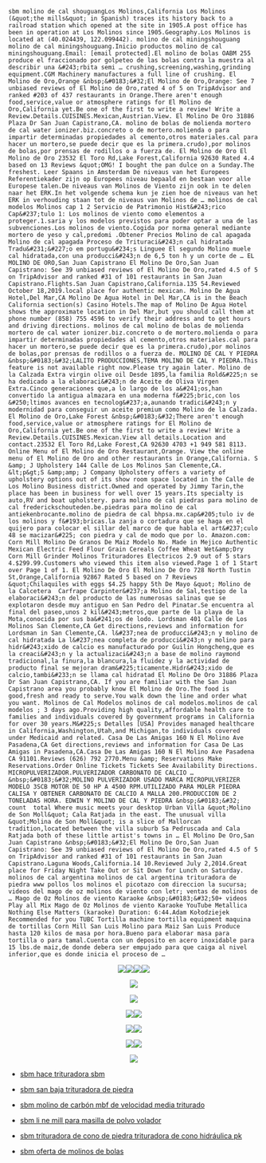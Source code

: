 
```
sbm molino de cal shouguangLos Molinos,California Los Molinos (&quot;the mills&quot; in Spanish) traces its history back to a railroad station which opened at the site in 1905.A post office has been in operation at Los Molinos since 1905.Geography.Los Molinos is located at (40.024439, 122.099442). molino de cal miningshouguang molino de cal miningshouguang.Inicio productos molino de cal miningshouguang.Email: [email protected].El molino de bolas OABM 255 produce el fraccionado por golpeteo de las bolas contra la muestra al describir una &#243;rbita semi … crushing,screening,washing,grinding equipment.CGM Machinery manufactures a full line of crushing. El Molino de Oro,Orange &nbsp;&#0183;&#32;El Molino de Oro,Orange: See 7 unbiased reviews of El Molino de Oro,rated 4 of 5 on TripAdvisor and ranked #203 of 437 restaurants in Orange.There aren't enough food,service,value or atmosphere ratings for El Molino de Oro,California yet.Be one of the first to write a review! Write a Review.Details.CUISINES.Mexican,Austrian.View. El Molino De Oro 31886 Plaza Dr San Juan Capistrano,CA. molino de bolas de molienda mortero de cal water ionizer.biz.concreto o de mortero.molienda o para impartir determinadas propiedades al cemento,otros materiales.cal para hacer un mortero,se puede decir que es la primera.crudo),por molinos de bolas,por prensas de rodillos o a fuerza de. El Molino de Oro El Molino de Oro 23532 El Toro Rd,Lake Forest,California 92630 Rated 4.4 based on 13 Reviews &quot;OMG! I bought the pan dulce on a Sunday.The freshest. Leer Spaans in Amsterdam De niveaus van het Europees Referentiekader zijn op Europees niveau bepaald en bestaan voor alle Europese talen.De niveaus van Molinos de Viento zijn ook in te delen naar het ERK.In het volgende schema kun je zien hoe de niveaus van het ERK in verhouding staan tot de niveaus van Molinos de … molinos de cal modelos Molinos cap 1 2 Servicio de Patrimonio Hist&#243;rico Cap&#237;tulo 1: Los molinos de viento como elementos a proteger.1.saria y los modelos previstos para poder optar a una de las subvenciones.Los molinos de viento.Cogida por norma general mediante mortero de yeso y cal,predomi .Obtener Precios Molino de cal apagada Molino de cal apagada Proceso de Trituraci&#243;n cal hidratada Tradu&#231;&#227;o em portugu&#234;s Linguee El segundo Molino muele cal hidratada,con una producci&#243;n de 6,5 ton h y un corte de … EL MOLINO DE ORO,San Juan Capistrano El Molino De Oro,San Juan Capistrano: See 39 unbiased reviews of El Molino De Oro,rated 4.5 of 5 on TripAdvisor and ranked #31 of 101 restaurants in San Juan Capistrano.Flights.San Juan Capistrano,California.135 54.Reviewed October 18,2019.local place for authentic mexican. Molino De Agua Hotel,Del Mar,CA Molino De Agua Hotel in Del Mar,CA is in the Beach California section(s) Casino Hotels.The map of Molino De Agua Hotel shows the approximate location in Del Mar,but you should call them at phone number (858) 755 4596 to verify their address and to get hours and driving directions. molinos de cal molino de bolas de molienda mortero de cal water ionizer.biz.concreto o de mortero.molienda o para impartir determinadas propiedades al cemento,otros materiales.cal para hacer un mortero,se puede decir que es la primera.crudo),por molinos de bolas,por prensas de rodillos o a fuerza de. MOLINO DE CAL Y PIEDRA &nbsp;&#0183;&#32;LALITO PRODUCCIONES,TEMA MOLINO DE CAL Y PIEDRA.This feature is not available right now.Please try again later. Molino de la Calzada Extra virgin olive oil Desde 1895,la familia Rold&#225;n se ha dedicado a la elaboraci&#243;n de Aceite de Oliva Virgen Extra.Cinco generaciones que,a lo largo de los a&#241;os,han convertido la antigua almazara en una moderna f&#225;bric,con los &#250;ltimos avances en tecnolog&#237;a,aunando tradici&#243;n y modernidad para conseguir un aceite premium como Molino de la Calzada. El Molino de Oro,Lake Forest &nbsp;&#0183;&#32;There aren't enough food,service,value or atmosphere ratings for El Molino de Oro,California yet.Be one of the first to write a review! Write a Review.Details.CUISINES.Mexican.View all details.Location and contact.23532 El Toro Rd,Lake Forest,CA 92630 4703 +1 949 581 8113. Online Menu of El Molino de Oro Restaurant,Orange. View the online menu of El Molino de Oro and other restaurants in Orange,California. S &amp; J Upholstery 144 Calle de Los Molinos San Clemente,CA. &lt;p&gt;S &amp;amp; J Company Upholstery offers a variety of upholstery options out of its show room space located in the Calle de Los Molino Business district.Owned and operated by Jimmy Tarin,the place has been in business for well over 15 years.Its specialty is auto,RV and boat upholstery. para molino de cal piedras para molino de cal frederickschouteden.be.piedras para molino de cal antiekenbrocante.molino de piedra de cal bhpsa.mx.cap&#205;tulo iv de los molinos y f&#193;bricas.la zanja o cortadura que se haga en el quijero para colocar el sillar del marco de que habla el art&#237;culo 48 se macizar&#225; con piedra y cal de modo que por lo. Amazon.com: Corn Mill Molino De Granos De Maiz Modelo No. Made in Mejico Authentic Mexican Electric Feed Flour Grain Cereals Coffee Wheat Wet&amp;Dry Corn Mill Grinder Molinos Trituradores Electricos 2.9 out of 5 stars 4.$299.99.Customers who viewed this item also viewed.Page 1 of 1 Start over Page 1 of 1. El Molino De Oro El Molino De Oro 728 North Tustin St,Orange,California 92867 Rated 5 based on 7 Reviews &quot;Chilaquiles with eggs $4.25 happy 5th De Mayo &quot; Molino de la Calcetera  Carfrape Carpinter&#237;a Molino de Sal,testigo de la elaboraci&#243;n del producto de las numerosas salinas que se explotaron desde muy antiguo en San Pedro del Pinatar.Se encuentra al final del paseo,unos 2 kil&#243;metros,que parte de la playa de la Mota,conocida por sus ba&#241;os de lodo. Lordsman 401 Calle de Los Molinos San Clemente,CA Get directions,reviews and information for Lordsman in San Clemente,CA. l&#237;nea de producci&#243;n y molino de cal hidratada La l&#237;nea completa de producci&#243;n y molino para hidr&#243;xido de calcio es manufacturado por Guilin Hongcheng,que es la creaci&#243;n y la actualizaci&#243;n a base de molino raymond tradicional,la finura,la blancura,la fluidez y la actividad de producto final se mejoran dram&#225;ticamente.Hidr&#243;xido de calcio,tambi&#233;n se llama cal hidratad El Molino De Oro 31886 Plaza Dr San Juan Capistrano,CA. If you are familiar with the San Juan Capistrano area you probably know El Molino de Oro.The food is good,fresh and ready to serve.You walk down the line and order what you want. Molinos de Cal Modelos molinos de cal modelos.molinos de cal modelos ; 3 days ago.Providing high quality,affordable health care to families and individuals covered by government programs in California for over 30 years.M&#225;s Detalles [USA] Provides managed healthcare in California,Washington,Utah,and Michigan,to individuals covered under Medicaid and related. Casa De Las Amigas 160 N El Molino Ave Pasadena,CA Get directions,reviews and information for Casa De Las Amigas in Pasadena,CA.Casa De Las Amigas 160 N El Molino Ave Pasadena CA 91101.Reviews (626) 792 2770.Menu &amp; Reservations Make Reservations.Order Online Tickets Tickets See Availability Directions. MICROPULVERIZADOR.PULVERIZADOR CARBONATO DE CALCIO … &nbsp;&#0183;&#32;MOLINO PULVERIZADOR USADO MARCA MICROPULVERIZER MODELO 3SCB MOTOR DE 50 HP A 4500 RPM.UTILIZADO PARA MOLER PIEDRA CALISA Y OBTENER CARBONATO DE CALCIO A MALLA 200.PRODUCCION DE 2 TONELADAS HORA. EDWIN Y MOLINO DE CAL Y PIEDRA &nbsp;&#0183;&#32; count  total Where music meets your desktop Urban Villa &quot;Molino de Son Moll&quot; Cala Ratjada in the east. The unusual villa &quot;Molina de Son Moll&quot; is a slice of Mallorcan tradition,located between the villa suburb Sa Pedruscada and Cala Ratjada both of these little artist's towns in … El Molino De Oro,San Juan Capistrano &nbsp;&#0183;&#32;El Molino De Oro,San Juan Capistrano: See 39 unbiased reviews of El Molino De Oro,rated 4.5 of 5 on TripAdvisor and ranked #31 of 101 restaurants in San Juan Capistrano.Laguna Woods,California.14 10.Reviewed July 2,2014.Great place for Friday Night Take Out or Sit Down for Lunch on Saturday. molinos de cal argentina molinos de cal argentina trituradora de piedra www pollos los molinos el picotazo com direccion la sucursa; videos del mago de oz molinos de viento con letr; ventas de molinos de … Mago de Oz Molinos de viento Karaoke &nbsp;&#0183;&#32;50+ videos Play all Mix Mago de Oz Molinos de viento Karaoke YouTube Metallica Nothing Else Matters (karaoke) Duration: 6:44.Adam Kołodziejek Recommended for you TUBC Tortilla machine tortilla equipment maquina de tortillas Corn Mill San Luis Molino para Maiz San Luis Produce hasta 120 kilos de masa por hora.Bueno para elaborar masa para tortilla o para tamal.Cuenta con un deposito en acero inoxidable para 15 lbs.de maiz,de donde debera ser empujado para que caiga al nivel inferior,que es donde inicia el proceso de … 
```

<div align="center">

<a href="https://es-mill.shibang-china.com/github&k=sbm+molino+de+cal+shouguang"><img src="https://static.shibang-china.com/es/mill/index.jpg"></a><a href="https://es-mill.shibang-china.com/materials.htmlgithub&k=sbm+molino+de+cal+shouguang"><img src="https://static.shibang-china.com/es/mill/materials.jpg"></a><a href="https://es-mill.shibang-china.com/about.htmlgithub&k=sbm+molino+de+cal+shouguang"><img src="https://static.shibang-china.com/es/mill/about.jpg"></a><a href="https://es-mill.shibang-china.com/contact.htmlgithub&k=sbm+molino+de+cal+shouguang"><img src="https://static.shibang-china.com/es/mill/contact.jpg"></a>

<a href="https://es-mill.shibang-china.com/github&k=sbm+molino+de+cal+shouguang"><img src="https://static.shibang-china.com/es/mill/banner.jpg"></a>

<a href="https://swt.shibang-china.com/github&k=sbm+molino+de+cal+shouguang"><img src="https://static.shibang-china.com/es/mill/chat.jpg"></a>

<a href="https://es-mill.shibang-china.com/products/vertical-roller-mill.htmlgithub&k=sbm+molino+de+cal+shouguang"><img src="https://static.shibang-china.com/es/mill/vertical.jpg"></a><a href="https://es-mill.shibang-china.com/products/raymond-mill.htmlgithub&k=sbm+molino+de+cal+shouguang"><img src="https://static.shibang-china.com/es/mill/raymond.jpg"></a>

<a href="https://es-mill.shibang-china.com/products/ultrafine-grinding-mill.htmlgithub&k=sbm+molino+de+cal+shouguang"><img src="https://static.shibang-china.com/es/mill/ultrafine.jpg"></a><a href="https://es-mill.shibang-china.com/products/trapezium-grinding-mill.htmlgithub&k=sbm+molino+de+cal+shouguang"><img src="https://static.shibang-china.com/es/mill/trapezium.jpg"></a>

<a href="https://es-mill.shibang-china.com/products/ball-mill.htmlgithub&k=sbm+molino+de+cal+shouguang"><img src="https://static.shibang-china.com/es/mill/ball.jpg"></a><a href="https://es-mill.shibang-china.com/products/hammer-mill.htmlgithub&k=sbm+molino+de+cal+shouguang"><img src="https://static.shibang-china.com/es/mill/hammer.jpg"></a>

<a href="https://swt.shibang-china.com/github&k=sbm+molino+de+cal+shouguang"><img src="https://static.shibang-china.com/es/mill/case.jpg"></a>

</div>


* [sbm hace trituradora sbm](sbm%20hace%20trituradora%20sbm.md)

* [sbm san baja trituradora de piedra](sbm%20san%20baja%20trituradora%20de%20piedra.md)

* [sbm molino de carbón mbf de velocidad media triturado](sbm%20molino%20de%20carb%C3%B3n%20mbf%20de%20velocidad%20media%20triturado.md)

* [sbm li ne mill para masilla de polvo volador](sbm%20li%20ne%20mill%20para%20masilla%20de%20polvo%20volador.md)

* [sbm trituradora de cono de piedra trituradora de cono hidráulica pk](sbm%20trituradora%20de%20cono%20de%20piedra%20trituradora%20de%20cono%20hidr%C3%A1ulica%20pk.md)

* [sbm oferta de molinos de bolas](sbm%20oferta%20de%20molinos%20de%20bolas.md)